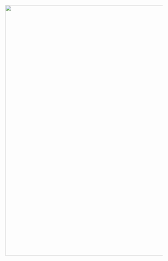 <img src="https://github.com/gibsjose/cpp-cheat-sheet/blob/master/General/Data%20Structures.png" width="900" height="800">
